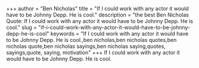 +++
author = "Ben Nicholas"
title = "If I could work with any actor it would have to be Johnny Depp. He is cool."
description = "the best Ben Nicholas Quote: If I could work with any actor it would have to be Johnny Depp. He is cool."
slug = "if-i-could-work-with-any-actor-it-would-have-to-be-johnny-depp-he-is-cool"
keywords = "If I could work with any actor it would have to be Johnny Depp. He is cool.,ben nicholas,ben nicholas quotes,ben nicholas quote,ben nicholas sayings,ben nicholas saying,quotes, sayings,quote, saying, motivation"
+++
If I could work with any actor it would have to be Johnny Depp. He is cool.
